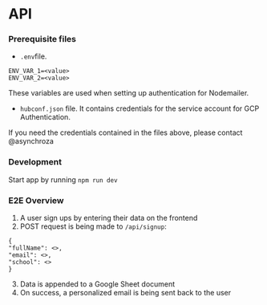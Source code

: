 # API

### Prerequisite files

* `.env`file.

```shell
ENV_VAR_1=<value>
ENV_VAR_2=<value>
```
These variables are used when setting up authentication for Nodemailer.

* `hubconf.json` file. It contains credentials for the service account for GCP Authentication.

If you need the credentials contained in the files above, please contact @asynchroza

### Development
Start app by running `npm run dev`

### E2E Overview

1. A user sign ups by entering their data on the frontend
2. POST request is being made to `/api/signup`:
```
{
"fullName": <>,
"email": <>,
"school": <>
}
```
3. Data is appended to a Google Sheet document
4. On success, a personalized email is being sent back to the user

